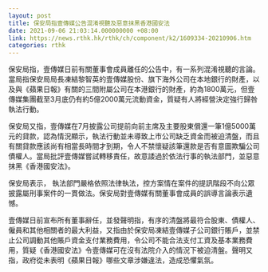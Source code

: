 ```yaml
---
layout: post
title: 保安局指壹傳媒公告混淆視聽及惡意抹黑香港國安法
date: 2021-09-06 21:03:14.000000000 +08:00
link: https://news.rthk.hk/rthk/ch/component/k2/1609334-20210906.htm
categories: rthk
---
```


保安局指，壹傳媒日前有關董事會成員離任的公告中，有一系列混淆視聽的言論。當局指保安局局長凍結黎智英的壹傳媒股份、旗下海外公司在本地銀行的財產，以及與《蘋果日報》有關的三間附屬公司在本港銀行的財產，約為1800萬元，但壹傳媒集團截至3月底仍有約5億2000萬元流動資金，質疑有人將經營決定強行歸咎執法行動。

保安局又指，壹傳媒在7月披露公司提前向前主席及主要股東償還一筆1億5000萬元的貸款，認為情況顯示，執法行動並未導致上市公司缺乏資金而被迫清盤，而且有關貸款應該尚有相當長時間才到期，令人不禁懷疑該筆還款是否有意圖欺騙公司債權人。當局批評壹傳媒嘗試轉移責任，故意諉過於依法行事的執法部門，並惡意抹黑《香港國安法》。

保安局表示， 執法部門嚴格依照法律執法，控方案情在案件的提訊階段不向公眾披露屬刑事案件的一貫做法。保安局對壹傳媒有關董事會成員的誤導言論表示遺憾。

壹傳媒日前宣布所有董事辭任，並發聲明指，有序的清盤將最符合股東、債權人、僱員和其他相關者的最大利益，又指由於保安局凍結壹傳媒子公司銀行賬戶，並禁止公司調動其他賬戶資金支付業務費用，令公司不能合法支付工資及基本業務費用，質疑《香港國安法》令壹傳媒可在沒有法院介入的情況下被迫清盤。聲明又指，政府從未表明《蘋果日報》哪些文章涉嫌違法，造成恐懼氣氛。
